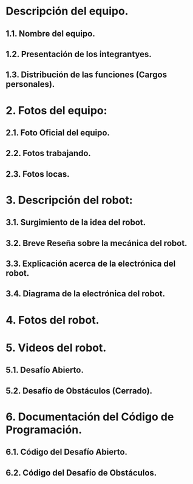 # Descripción del equipo.
## 1.1. Nombre del equipo.
## 1.2. Presentación de los integrantyes.
## 1.3. Distribución de las funciones (Cargos personales).
# 2. Fotos del equipo:
## 2.1. Foto Oficial del equipo.
## 2.2. Fotos trabajando.
## 2.3. Fotos locas.
# 3. Descripción del robot:
## 3.1. Surgimiento de la idea del robot.
## 3.2. Breve Reseña sobre la mecánica del robot.
## 3.3. Explicación acerca de la electrónica del robot.
## 3.4. Diagrama de la electrónica del robot.
# 4. Fotos del robot.
# 5. Videos del robot.
## 5.1. Desafío Abierto.
## 5.2. Desafío de Obstáculos (Cerrado).
# 6. Documentación del Código de Programación.
## 6.1. Código del Desafío Abierto.
## 6.2. Código del Desafío de Obstáculos.
